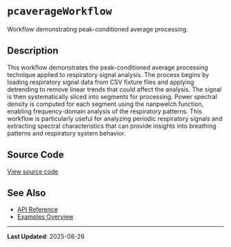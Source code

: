 # `pcaverageWorkflow`

Workflow demonstrating peak-conditioned average processing.

## Description

This workflow demonstrates the peak-conditioned average processing technique applied to respiratory signal analysis. The process begins by loading respiratory signal data from CSV fixture files and applying detrending to remove linear trends that could affect the analysis. The signal is then systematically sliced into segments for processing. Power spectral density is computed for each segment using the nanpwelch function, enabling frequency-domain analysis of the respiratory patterns. This workflow is particularly useful for analyzing periodic respiratory signals and extracting spectral characteristics that can provide insights into breathing patterns and respiratory system behavior.

## Source Code

[View source code](https://github.com/BSICoS/biosigmat/tree/main/examples/workflows/pcaverageWorkflow.m)

## See Also

- [API Reference](../index.md)
- [Examples Overview](index.md)

---

**Last Updated**: 2025-08-26
